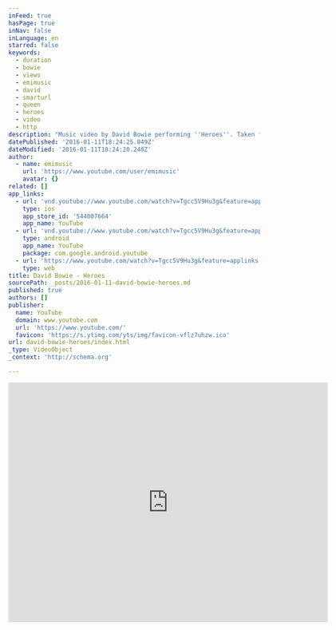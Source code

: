 ```yaml
---
inFeed: true
hasPage: true
inNav: false
inLanguage: en
starred: false
keywords:
  - duration
  - bowie
  - views
  - emimusic
  - david
  - smarturl
  - queen
  - heroes
  - video
  - http
description: "Music video by David Bowie performing ''Heroes''. Taken from the album 'Heroes' Buy the David Bowie back catalogue on iTunes here: http://smarturl.it/bowieitunes Listen to this track on Spotify: http://smarturl.it/z9d8n8 Buy the album on Amazon: http://smarturl.it/b3aa0u"
datePublished: '2016-01-11T18:24:25.049Z'
dateModified: '2016-01-11T18:24:20.240Z'
author:
  - name: emimusic
    url: 'https://www.youtube.com/user/emimusic'
    avatar: {}
related: []
app_links:
  - url: 'vnd.youtube://www.youtube.com/watch?v=Tgcc5V9Hu3g&feature=applinks'
    type: ios
    app_store_id: '544007664'
    app_name: YouTube
  - url: 'vnd.youtube://www.youtube.com/watch?v=Tgcc5V9Hu3g&feature=applinks'
    type: android
    app_name: YouTube
    package: com.google.android.youtube
  - url: 'https://www.youtube.com/watch?v=Tgcc5V9Hu3g&feature=applinks'
    type: web
title: David Bowie - Heroes
sourcePath: _posts/2016-01-11-david-bowie-heroes.md
published: true
authors: []
publisher:
  name: YouTube
  domain: www.youtube.com
  url: 'https://www.youtube.com/'
  favicon: 'https://s.ytimg.com/yts/img/favicon-vflz7uhzw.ico'
url: david-bowie-heroes/index.html
_type: VideoObject
_context: 'http://schema.org'

---
```

<iframe src="https://cdn.embedly.com/widgets/media.html?src=https%3A%2F%2Fwww.youtube.com%2Fembed%2FTgcc5V9Hu3g%3Ffeature%3Doembed&amp;url=https%3A%2F%2Fwww.youtube.com%2Fwatch%3Fv%3DTgcc5V9Hu3g&amp;image=https%3A%2F%2Fi.ytimg.com%2Fvi%2FTgcc5V9Hu3g%2Fhqdefault.jpg&amp;key=b7d04c9b404c499eba89ee7072e1c4f7&amp;type=text%2Fhtml&amp;schema=youtube" width="640" height="480" scrolling="no" frameborder="0" allowfullscreen="allowfullscreen" style=""></iframe>